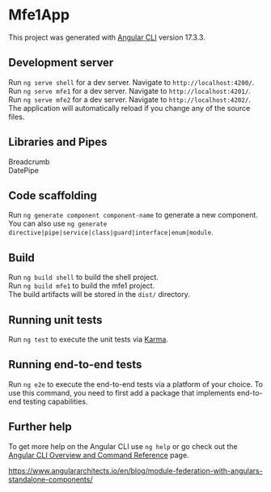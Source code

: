 # Mfe1App

This project was generated with [Angular CLI](https://github.com/angular/angular-cli) version 17.3.3.

## Development server

Run `ng serve shell` for a dev server. Navigate to `http://localhost:4200/`.    
Run `ng serve mfe1` for a dev server. Navigate to `http://localhost:4201/`.     
Run `ng serve mfe2` for a dev server. Navigate to `http://localhost:4202/`.          
The application will automatically reload if you change any of the source files.   

## Libraries and Pipes

Breadcrumb  
DatePipe    


## Code scaffolding

Run `ng generate component component-name` to generate a new component. You can also use `ng generate directive|pipe|service|class|guard|interface|enum|module`.

## Build

Run `ng build shell` to build the shell project.    
Run `ng build mfe1` to build the mfe1 project.    
The build artifacts will be stored in the `dist/` directory.

## Running unit tests

Run `ng test` to execute the unit tests via [Karma](https://karma-runner.github.io).

## Running end-to-end tests

Run `ng e2e` to execute the end-to-end tests via a platform of your choice. To use this command, you need to first add a package that implements end-to-end testing capabilities.

## Further help

To get more help on the Angular CLI use `ng help` or go check out the [Angular CLI Overview and Command Reference](https://angular.io/cli) page.

https://www.angulararchitects.io/en/blog/module-federation-with-angulars-standalone-components/
